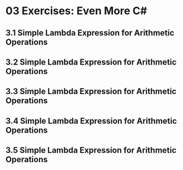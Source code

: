 # 03 Exercises: Even More C#

## 3.1 Simple Lambda Expression for Arithmetic Operations
## 3.2 Simple Lambda Expression for Arithmetic Operations
## 3.3 Simple Lambda Expression for Arithmetic Operations
## 3.4 Simple Lambda Expression for Arithmetic Operations
## 3.5 Simple Lambda Expression for Arithmetic Operations